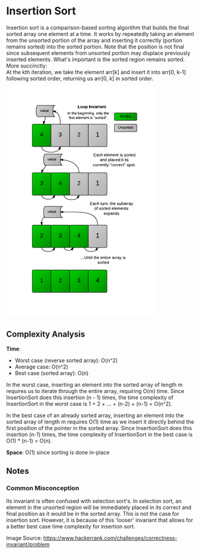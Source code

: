 # Insertion Sort

Insertion sort is a comparison-based sorting algorithm that builds the final sorted array one element at a
time. It works by repeatedly taking an element from the unsorted portion of the array and
inserting it correctly (portion remains sorted) into the sorted portion. Note that the position is not final
since subsequent elements from unsorted portion may displace previously inserted elements. What's important is
the sorted region remains sorted. More succinctly: <br>
At the kth iteration, we take the element arr[k] and insert
it into arr[0, k-1] following sorted order, returning us arr[0, k] in sorted order.

![InsertionSort](../../../../../../docs/assets/images/InsertionSort.png)

## Complexity Analysis

**Time**:

- Worst case (reverse sorted array): O(n^2)
- Average case: O(n^2)
- Best case (sorted array): O(n)

In the worst case, inserting an element into the sorted array of length m requires us to iterate through the
entire array, requiring O(m) time. Since InsertionSort does this insertion (n - 1) times, the time complexity
of InsertionSort in the worst case is 1 + 2 + ... + (n-2) + (n-1) = O(n^2).

In the best case of an already sorted array, inserting an element into the sorted array of length m requires
O(1) time as we insert it directly behind the first position of the pointer in the sorted array. Since InsertionSort
does this insertion (n-1) times, the time complexity of InsertionSort in the best case is O(1) * (n-1) = O(n).

**Space**: O(1) since sorting is done in-place

## Notes

### Common Misconception

Its invariant is often confused with selection sort's. In selection sort, an element in the unsorted region will
be immediately placed in its correct and final position as it would be in the sorted array. This is not the case
for insertion sort. However, it is because of this 'looser' invariant that allows for a better best case time complexity
for insertion sort.

Image Source: https://www.hackerrank.com/challenges/correctness-invariant/problem
